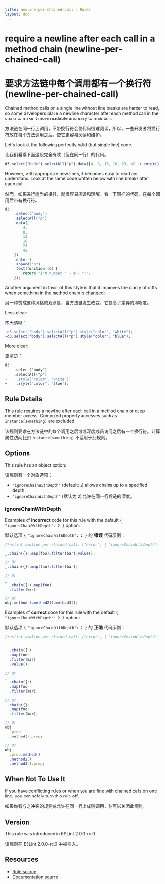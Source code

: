 ```yaml
---
title: newline-per-chained-call - Rules
layout: doc
---
```

<!-- Note: No pull requests accepted for this file. See README.md in the root directory for details. -->

# require a newline after each call in a method chain (newline-per-chained-call)

# 要求方法链中每个调用都有一个换行符 (newline-per-chained-call)

Chained method calls on a single line without line breaks are harder to read, so some developers place a newline character after each method call in the chain to make it more readable and easy to maintain.

方法链在同一行上调用，不带换行符会使代码很难阅读，所以，一些开发者将换行符放在每个方法调用之后，使它更容易阅读和维护。

Let's look at the following perfectly valid (but single line) code.

让我们看看下面这段完全有效（但在同一行）的代码。

```js
d3.select("body").selectAll("p").data([4, 8, 15, 16, 23, 42 ]).enter().append("p").text(function(d) { return "I'm number " + d + "!"; });
```

However, with appropriate new lines, it becomes easy to read and understand. Look at the same code written below with line breaks after each call.

然而，如果进行适当的换行，就很容易阅读和理解。看一下同样的代码，在每个调用后带有换行符。

```js
d3
    .select("body")
    .selectAll("p")
    .data([
        4,
        8,
        15,
        16,
        23,
        42
    ])
    .enter()
    .append("p")
    .text(function (d) {
        return "I'm number " + d + "!";
    });
```

Another argument in favor of this style is that it improves the clarity of diffs when something in the method chain is changed:

另一种赞成这种风格的观点是，当方法链发生改变，它提高了差异的清晰度。

Less clear:

不太清晰：

```diff
-d3.select("body").selectAll("p").style("color", "white");
+d3.select("body").selectAll("p").style("color", "blue");
```

More clear:

更清楚：

```diff
d3
    .select("body")
    .selectAll("p")
-    .style("color", "white");
+    .style("color", "blue");
```

## Rule Details

This rule requires a newline after each call in a method chain or deep member access. Computed property accesses such as `instance[something]` are excluded.

该规则要求在方法链中的每个调用之后或或深度成员访问之后有一个换行符。计算属性访问比如 `instance[something]` 不适用于此规则。

## Options

This rule has an object option:

该规则有一个对象选项：

* `"ignoreChainWithDepth"` (default: `2`) allows chains up to a specified depth.
* `"ignoreChainWithDepth"` (默认为 `2`) 允许在同一行成链的深度。

### ignoreChainWithDepth

Examples of **incorrect** code for this rule with the default `{ "ignoreChainWithDepth": 2 }` option:

默认选项 `{ "ignoreChainWithDepth": 2 }` 的 **错误** 代码示例：

```js
/*eslint newline-per-chained-call: ["error", { "ignoreChainWithDepth": 2 }]*/

_.chain({}).map(foo).filter(bar).value();

// Or
_.chain({}).map(foo).filter(bar);

// Or
_
  .chain({}).map(foo)
  .filter(bar);

// Or
obj.method().method2().method3();
```

Examples of **correct** code for this rule with the default `{ "ignoreChainWithDepth": 2 }` option:

默认选项 `{ "ignoreChainWithDepth": 2 }` 的 **正确** 代码示例：

```js
/*eslint newline-per-chained-call: ["error", { "ignoreChainWithDepth": 2 }]*/

_
  .chain({})
  .map(foo)
  .filter(bar)
  .value();

// Or
_
  .chain({})
  .map(foo)
  .filter(bar);

// Or
_.chain({})
  .map(foo)
  .filter(bar);

// Or
obj
  .prop
  .method().prop;

// Or
obj
  .prop.method()
  .method2()
  .method3().prop;
```

## When Not To Use It

If you have conflicting rules or when you are fine with chained calls on one line, you can safely turn this rule off.

如果你有与之冲突的规则或允许在同一行上成链调用，你可以关闭此规则。

## Version

This rule was introduced in ESLint 2.0.0-rc.0.

该规则在 ESLint 2.0.0-rc.0 中被引入。

## Resources

* [Rule source](https://github.com/eslint/eslint/tree/master/lib/rules/newline-per-chained-call.js)
* [Documentation source](https://github.com/eslint/eslint/tree/master/docs/rules/newline-per-chained-call.md)
